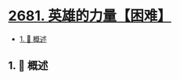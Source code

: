 # [2681. 英雄的力量【困难】](https://github.com/tnotesjs/TNotes.leetcode/tree/main/notes/2681.%20%E8%8B%B1%E9%9B%84%E7%9A%84%E5%8A%9B%E9%87%8F%E3%80%90%E5%9B%B0%E9%9A%BE%E3%80%91)

<!-- region:toc -->

- [1. 📝 概述](#1--概述)

<!-- endregion:toc -->

## 1. 📝 概述
